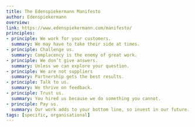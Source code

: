 ```yaml
---
title: The Edenspiekermann Manifesto
author: Edenspiekermann
overview:
link: https://www.edenspiekermann.com/manifesto/
principles:
- principle: We work for your customers.
  summary: We may have to take their side at times.
- principle: Challenge us.
  summary: Complacency is the enemy of great work.
- principle: We don’t give answers.
  summary: Unless we can explore your question.
- principle: We are not suppliers
  summary: Partnership gets the best results.
- principle: Talk to us.
  summary: We thrive on feedback.
- principle: Trust us.
  summary: You hired us because we do something you cannot.
- principle: Pay us.
  summary: Our work adds to your bottom line, so invest in our future.
tags: [specific, organisational]
---
```

